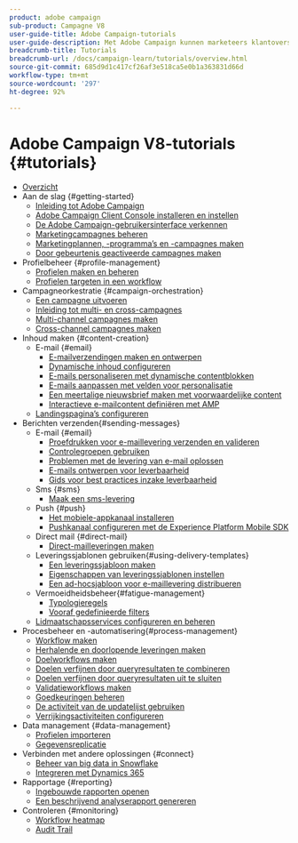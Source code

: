 ```yaml
---
product: adobe campaign
sub-product: Campagne V8
user-guide-title: Adobe Campaign-tutorials
user-guide-description: Met Adobe Campaign kunnen marketeers klantoverschrijdende ervaringen ontwerpen. Het biedt ook een omgeving voor visuele campagneorkestratie, realtime-interactiebeheer en cross-channel uitvoering.
breadcrumb-title: Tutorials
breadcrumb-url: /docs/campaign-learn/tutorials/overview.html
source-git-commit: 685d9d1c417cf26af3e518ca5e0b1a363831d66d
workflow-type: tm+mt
source-wordcount: '297'
ht-degree: 92%

---
```



# Adobe Campaign V8-tutorials {#tutorials}

+ [Overzicht](/help/overview.md)
+ Aan de slag {#getting-started}
   + [Inleiding tot Adobe Campaign](/help/get-started/introduction-to-adobe-campaign.md)
   + [Adobe Campaign Client Console installeren en instellen](/help/get-started/install-and-set-up-the-adobe-campaign-client-console.md)
   + [De Adobe Campaign-gebruikersinterface verkennen](/help/get-started/explore-the-adobe-campaign-user-interface.md)
   + [Marketingcampagnes beheren](/help/get-started/manage-marketing-campaigns.md)
   + [Marketingplannen, -programma’s en -campagnes maken](/help/get-started/create-a-marketing-plan-programs-and-campaigns.md)
   + [Door gebeurtenis geactiveerde campagnes maken](/help/get-started/create-event-triggered-campaigns.md)
+ Profielbeheer {#profile-management}
   + [Profielen maken en beheren](/help/profile-management/create-and-manage-profiles.md)
   + [Profielen targeten in een workflow](/help/profile-management/target-profiles-in-a-workflow.md)
+ Campagneorkestratie {#campaign-orchestration}
   + [Een campagne uitvoeren](/help/orchestrate-campaigns/execute-a-campaign.md)
   + [Inleiding tot multi- en cross-campagnes](/help/orchestrate-campaigns/introduction-to-cross-and-multi-channel-campaigns.md)
   + [Multi-channel campagnes maken](/help/orchestrate-campaigns/multi-channel-campaigns.md)
   + [Cross-channel campagnes maken](/help/orchestrate-campaigns/cross-channel-campaigns.md)
+ Inhoud maken {#content-creation}
   + E-mail {#email}
      + [E-mailverzendingen maken en ontwerpen](/help/content-creation/create-and-design-email-deliveries.md)
      + [Dynamische inhoud configureren](/help/content-creation/configure-dynamic-content.md)
      + [E-mails personaliseren met dynamische contentblokken](/help/content-creation/personalize-using-dynamic-content-blocks.md)
      + [E-mails aanpassen met velden voor personalisatie](/help/content-creation/personalize-emails-using-personalization-fields.md)
      + [Een meertalige nieuwsbrief maken met voorwaardelijke content](/help/content-creation/create-a-multilingual-newsletter-using-conditional-content.md)
      + [Interactieve e-mailcontent definiëren met AMP](/help/content-creation/design-interactive-email-content-with-amp.md)
   + [Landingspagina’s configureren](/help/content-creation/configure-landingpages.md)
+ Berichten verzenden{#sending-messages}
   + E-mail {#email}
      + [Proefdrukken voor e-maillevering verzenden en valideren ](/help/send-messages/email/send-and-validate-proofs.md)
      + [Controlegroepen gebruiken](/help/send-messages/email/use-control-groups.md)
      + [Problemen met de levering van e-mail oplossen](/help/send-messages/email/troubleshoot-email-delivery-issues.md)
      + [E-mails ontwerpen voor leverbaarheid](/help/send-messages/email/design-emails-for-deliverability.md)
      + [Gids voor best practices inzake leverbaarheid](https://experienceleague.adobe.com/docs/deliverability-learn/deliverability-best-practice-guide/introduction.html?lang=nl)
   + Sms {#sms}
      + [Maak een sms-levering](/help/send-messages/mobile/create-an-sms-delivery.md)
   + Push {#push}
      + [Het mobiele-appkanaal installeren](/help/send-messages/mobile/install-the-mobile-app.md)
      + [Pushkanaal configureren met de Experience Platform Mobile SDK](/help/send-messages/mobile/configure-push-using-aep-mobile-sdk.md)
   + Direct mail {#direct-mail}
      + [Direct-mailleveringen maken](/help/send-messages/direct-mail/create-direct-mail-deliveries.md)
   + Leveringssjablonen gebruiken{#using-delivery-templates}
      + [Een leveringssjabloon maken](/help/send-messages/use-delivery-templates/configure-a-delivery-template.md)
      + [Eigenschappen van leveringssjablonen instellen](/help/send-messages/use-delivery-templates/set-delivery-template-properties.md)
      + [Een ad-hocsjabloon voor e-maillevering distribueren](/help/send-messages/use-delivery-templates/deploy-ad-hoc-email-delivery-template.md)
   + Vermoeidheidsbeheer{#fatigue-management}
      + [Typologieregels](/help/send-messages/fatigue-management/typology-rules-for-fatigue-management.md)
      + [Vooraf gedefinieerde filters](/help/send-messages/fatigue-management/fatigue-management-using-filters.md)
   + [Lidmaatschapsservices configureren en beheren](/help/send-messages/configure-and-manage-subscription-services.md)
+ Procesbeheer en -automatisering{#process-management}
   + [Workflow maken](/help/process-management/create-a-workflow.md)
   + [Herhalende en doorlopende leveringen maken](/help/process-management/recurring-deliveries.md)
   + [Doelworkflows maken](/help/process-management/create-a-targeting-workflow.md)
   + [Doelen verfijnen door queryresultaten te combineren](/help/process-management/refine-targets-by-combining-query-results.md)
   + [Doelen verfijnen door queryresultaten uit te sluiten](/help/process-management/refine-targets-by-excluding-query-results.md)
   + [Validatieworkflows maken](/help/process-management/create-validation-workflows.md)
   + [Goedkeuringen beheren](/help/process-management/manage-approvals.md)
   + [De activiteit van de updatelijst gebruiken](/help/process-management/use-the-update-list-activity.md)
   + [Verrijkingsactiviteiten configureren](/help/process-management/enrichment-activity.md)
+ Data management {#data-management}
   + [Profielen importeren](/help/data-management/import-profiles.md)
   + [Gegevensreplicatie](/help/data-management/data-replication.md)
+ Verbinden met andere oplossingen {#connect}
   + [Beheer van big data in Snowflake](/help/connect/big-data-segmentation-on-snowflake.md)
   + [Integreren met Dynamics 365](/help/connect/dynamics365-integration.md)
+ Rapportage {#reporting}
   + [Ingebouwde rapporten openen](/help/reporting/access-built-in-reports.md)
   + [Een beschrijvend analyserapport genereren](/help/reporting/generate-a-descriptive-analysis-report.md)
+ Controleren {#monitoring}
   + [Workflow heatmap](/help/monitoring/workflow-heatmap.md)
   + [Audit Trail](/help/monitoring/audit-trail.md)

